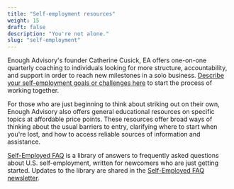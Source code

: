 ```yaml
---
title: "Self-employment resources"
weight: 15
draft: false
description: "You're not alone."
slug: "self-employment"
---
```


Enough Advisory's founder Catherine Cusick, EA offers one-on-one quarterly coaching to individuals looking for more structure, accountability, and support in order to reach new milestones in a solo business. [Describe your self-employment goals or challenges here](https://www.selfemployedfaq.com/consulting) to start the process of working together.

For those who are just beginning to think about striking out on their own, Enough Advisory also offers general educational resources on specific topics at affordable price points. These resources offer broad ways of thinking about the usual barriers to entry, clarifying where to start when you're lost, and how to access reliable sources of information and assistance.

[Self-Employed FAQ](https://www.selfemployedfaq.com) is a library of answers to frequently asked questions about U.S. self-employment, written for newcomers who are just getting started. Updates to the library are shared in the [Self-Employed FAQ newsletter](https://buttondown.email/sefaq?tag=enough).